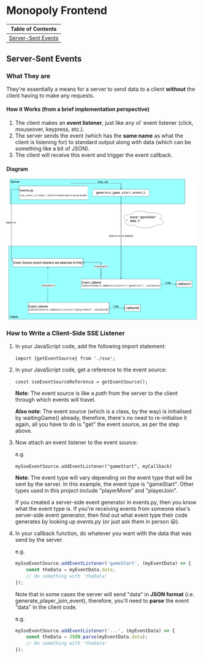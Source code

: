# Monopoly Frontend

|             Table of Contents             |
| ----------------------------------------- |
| [Server-Sent Events](#server-sent-events) |


## Server-Sent Events

### What They are
They're essentially a means for a server to send data to a client **without**
the client having to make any requests.

#### How it Works (from a brief implementation perspective)
1. The client makes an **event listener**, just like any ol' event listener
(click, mouseover, keypress, etc.).
2. The server sends the event (which has the **same name** as what the client
is listening for) to standard output along with data (which can be something
like a bit of JSON).
3. The client will receive this event and trigger the event callback.

#### Diagram
![SSE Diagram](../documentation-images/sse_implementation.png)

### How to Write a Client-Side SSE Listener
1. In your JavaScript code, add the following import statement:

   `import {getEventSource} from './sse';`

2. In your JavaScript code, get a reference to the event source:

   `const sseEventSourceReference = getEventSource();`

   **Note**: The event source is like a _path_ from the server to the
   client through which events will travel.

   **Also note**: The event source (which is a class, by the way) is
   initialised by waitingGame() already, therefore, there's no need to
   re-initialise it again, all you have to do is "get" the event source, as
   per the step above.

3. Now attach an event listener to the event source:

   e.g.

   `mySseEventSource.addEventListener("gameStart", myCallback)`

   **Note**: The event type will vary depending on the event type that will be
   sent by the server. In this example, the event type is "gameStart".
   Other types used in this project include "playerMove" and "playerJoin".

   If you created a server-side event generator in events.py, then you know
   what the event type is. If you're receiving events from someone else's
   server-side event generator, then find out what event type their code
   generates by looking up events.py (or just ask them in person :smiley:).

4. In your callback function, do whatever you want with the data that was
   send by the server.

   e.g.

   ```javascript
   mySseEventSource.addEventListener('gameStart', (myEventData) => {
       const theData = myEventData.data;
       // Do something with 'theData'
   });
   ```
   Note that in some cases the server will send "data" in **JSON format**
   (i.e. generate_player_join_event), therefore, you'll need to **parse**
   the event "data" in the client code.

   e.g.

   ```javascript
   mySseEventSource.addEventListener('...', (myEventData) => {
       const theData = JSON.parse(myEventData.data);
       // Do something with 'theData'
   });
   ```
